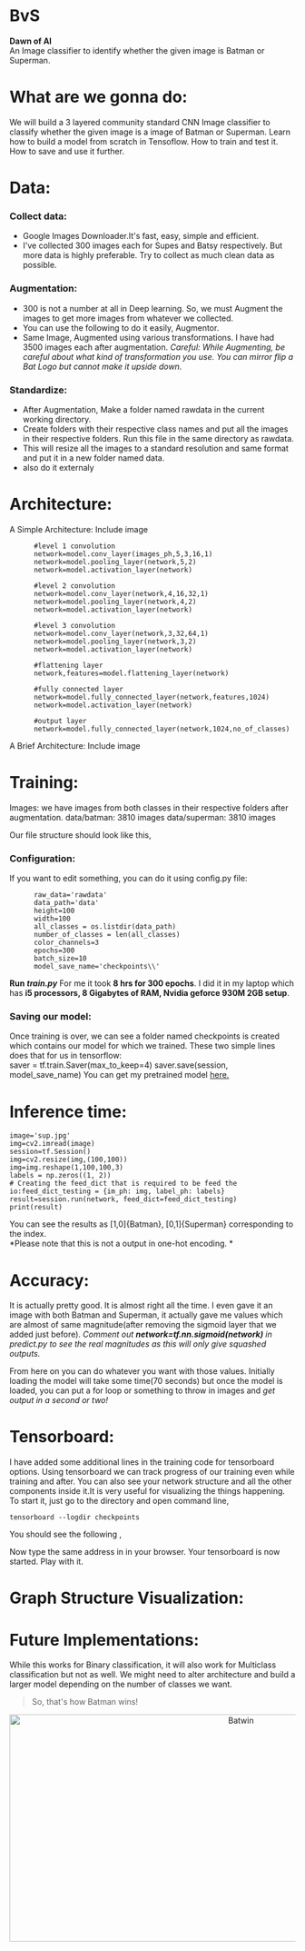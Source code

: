 # BvS
**Dawn of AI**  
An Image classifier to identify whether the given image is Batman or Superman.  

# What are we gonna do:
We will build a 3 layered community standard CNN Image classifier to classify whether the given image is a image of Batman or Superman.
Learn how to build a model from scratch in Tensoflow.
How to train and test it.
How to save and use it further.

# Data:

### Collect data:
* Google Images Downloader.It's fast, easy, simple and efficient.
* I've collected 300 images each for Supes and Batsy respectively. But more data is highly preferable. Try to collect as much clean data as possible.

### Augmentation:
* 300 is not a number at all in Deep learning. So, we must Augment the images to get more images from whatever we collected.
* You can use the following to do it easily, Augmentor.
* Same Image, Augmented using various transformations. I have had 3500 images each after augmentation.
*Careful: While Augmenting, be careful about what kind of transformation you use. You can mirror flip a Bat Logo but cannot make it upside down.*

### Standardize:
* After Augmentation, Make a folder named rawdata in the current working directory.
* Create folders with their respective class names and put all the images in their respective folders.
Run this file in the same directory as rawdata.
* This will resize all the images to a standard resolution and same format and put it in a new folder named data.
* also do it externaly

# Architecture:
A Simple Architecture:
Include image

          #level 1 convolution
          network=model.conv_layer(images_ph,5,3,16,1)
          network=model.pooling_layer(network,5,2)
          network=model.activation_layer(network)

          #level 2 convolution
          network=model.conv_layer(network,4,16,32,1)
          network=model.pooling_layer(network,4,2)
          network=model.activation_layer(network)

          #level 3 convolution
          network=model.conv_layer(network,3,32,64,1)
          network=model.pooling_layer(network,3,2)
          network=model.activation_layer(network)

          #flattening layer
          network,features=model.flattening_layer(network)

          #fully connected layer
          network=model.fully_connected_layer(network,features,1024)
          network=model.activation_layer(network)
          
          #output layer      
          network=model.fully_connected_layer(network,1024,no_of_classes)

A Brief Architecture:
Include image

# Training:
Images: we have images from both classes in their respective folders after augmentation.
data/batman: 3810 images
data/superman: 3810 images

Our file structure should look like this,
### Configuration:
If you want to edit something, you can do it using config.py file:

          raw_data='rawdata'
          data_path='data'
          height=100
          width=100
          all_classes = os.listdir(data_path)
          number_of_classes = len(all_classes)
          color_channels=3
          epochs=300
          batch_size=10
          model_save_name='checkpoints\\'


**Run** ***train.py***
For me it took **8 hrs for 300 epochs**. I did it in my laptop which has **i5 processors, 8 Gigabytes of RAM, Nvidia geforce 930M 2GB setup**.

### Saving our model:
Once training is over, we can see a folder named checkpoints is created which contains our model for which we trained. These two simple lines does that for us in tensorflow:  
          saver = tf.train.Saver(max_to_keep=4)
          saver.save(session, model_save_name)
You can get my pretrained model [here.](https://drive.google.com/open?id=18ZzIYCkdTfYQQ1-tzpcfMuxzDwOJ0CU6) 

# Inference time:  

    image='sup.jpg'
    img=cv2.imread(image)
    session=tf.Session()
    img=cv2.resize(img,(100,100))
    img=img.reshape(1,100,100,3)
    labels = np.zeros((1, 2))
    # Creating the feed_dict that is required to be feed the io:feed_dict_testing = {im_ph: img, label_ph: labels}
    result=session.run(network, feed_dict=feed_dict_testing)
    print(result)
    
You can see the results as [1,0]{Batman}, [0,1]{Superman} corresponding to the index.  
*Please note that this is not a output in one-hot encoding. *

# Accuracy:
It is actually pretty good. It is almost right all the time. I even gave it an image with both Batman and Superman, it actually gave me values which are almost of same magnitude(after removing the sigmoid layer that we added just before).
*Comment out **network=tf.nn.sigmoid(network)** in predict.py to see the real magnitudes as this will only give squashed outputs.*

From here on you can do whatever you want with those values. Initially loading the model will take some time(70 seconds) but once the model is loaded, you can put a for loop or something to throw in images and *get output in a second or two!*

# Tensorboard:
I have added some additional lines in the training code for tensorboard options. Using tensorboard we can track progress of our training even while training and after. You can also see your network structure and all the other components inside it.It is very useful for visualizing the things happening.
To start it, just go to the directory and open command line,  

    tensorboard --logdir checkpoints
    
You should see the following ,


Now type the same address in in your browser. Your tensorboard is now started. Play with it.

# Graph Structure Visualization:


# Future Implementations:
While this works for Binary classification, it will also work for Multiclass classification but not as well. We might need to alter architecture and build a larger model depending on the number of classes we want.


> So, that's how Batman wins!
<p align="center">
<img src="https://github.com/perseus784/BvS/blob/master/media/lego-batman-movie-tuxedo.jpg" alt="Batwin" width="800" height="400">
</p>
